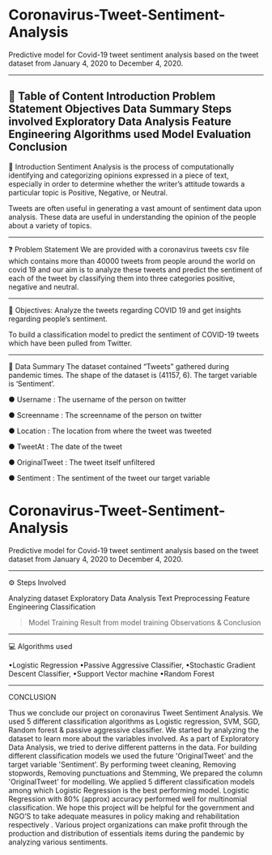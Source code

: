 # Coronavirus-Tweet-Sentiment-Analysis

Predictive model for Covid-19 tweet sentiment analysis based on the tweet dataset from January 4, 2020 to December 4, 2020.

-----------------------------------------------------

💾 Table of Content
Introduction
Problem Statement
Objectives
Data Summary
Steps involved
Exploratory Data Analysis
Feature Engineering
Algorithms used
Model Evaluation
Conclusion
-----------------------------------------------------

📄 Introduction
Sentiment Analysis is the process of computationally identifying and categorizing opinions expressed in a piece of text, especially in order to determine whether the writer’s attitude towards a particular topic is Positive, Negative, or Neutral.

Tweets are often useful in generating a vast amount of sentiment data upon analysis. These data are useful in understanding the opinion of the people about a variety of topics.

-----------------------------------------------------

❓ Problem Statement
We are provided with a coronavirus tweets csv file which contains more than 40000 tweets from people around the world on covid 19 and our aim is to analyze these tweets and predict the sentiment of each of the tweet by classifying them into three categories positive, negative and neutral.

-----------------------------------------------------

🎯 Objectives:
Analyze the tweets regarding COVID 19 and get insights regarding people’s sentiment.

To build a classification model to predict the sentiment of COVID-19 tweets which have been pulled from Twitter.

-----------------------------------------------------

📖 Data Summary
The dataset contained “Tweets” gathered during pandemic times. The shape of the dataset is (41157, 6). The target variable is ‘Sentiment’.

● Username : The username of the person on twitter

● Screenname : The screenname of the person on twitter

● Location : The location from where the tweet was tweeted

● TweetAt : The date of the tweet

● OriginalTweet : The tweet itself unfiltered

● Sentiment : The sentiment of the tweet our target variable

# Coronavirus-Tweet-Sentiment-Analysis

Predictive model for Covid-19 tweet sentiment analysis based on the tweet dataset from January 4, 2020 to December 4, 2020.

-----------------------------------------------------

⚙️ Steps Involved

Analyzing dataset
Exploratory Data Analysis
Text Preprocessing
Feature Engineering
Classification
> Model Training 
> Result from model training
Observations & Conclusion

-----------------------------------------------------

💻 Algorithms used

•Logistic Regression
•Passive Aggressive Classifier,
•Stochastic Gradient Descent Classifier,
•Support Vector machine
•Random Forest

-----------------------------------------------------

CONCLUSION 

Thus we conclude our project on coronavirus Tweet Sentiment Analysis. We used 5 different classification algorithms as Logistic regression, SVM, SGD, Random forest & passive aggressive classifier. We started by analyzing the dataset to learn more about the variables involved.
As a part of Exploratory Data Analysis, we tried to derive different patterns in the data. For building different classification models we used the future 'OriginalTweet' and the target variable 'Sentiment'. By performing tweet cleaning, Removing stopwords, Removing punctuations and Stemming, We prepared the column 'OriginalTweet' for modelling. We applied 5 different classification models among which Logistic Regression is the best performing model. Logistic Regression with 80% (approx) accuracy performed well for multinomial classification.
We hope this project will be helpful for the government and NGO’S to take adequate measures in policy making and rehabilitation respectively . 
Various project organizations can make profit through the production and distribution of essentials items during the pandemic by analyzing various sentiments.
